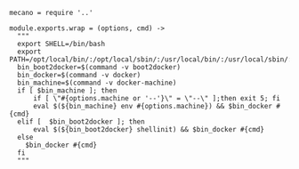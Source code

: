 
    mecano = require '..'

    module.exports.wrap = (options, cmd) ->
      """
      export SHELL=/bin/bash
      export PATH=/opt/local/bin/:/opt/local/sbin/:/usr/local/bin/:/usr/local/sbin/:$PATH
      bin_boot2docker=$(command -v boot2docker)
      bin_docker=$(command -v docker)
      bin_machine=$(command -v docker-machine)
      if [ $bin_machine ]; then
          if [ \"#{options.machine or '--'}\" = \"--\" ];then exit 5; fi
          eval $(${bin_machine} env #{options.machine}) && $bin_docker #{cmd}
      elif [  $bin_boot2docker ]; then
          eval $(${bin_boot2docker} shellinit) && $bin_docker #{cmd}
      else
        $bin_docker #{cmd}
      fi
      """
